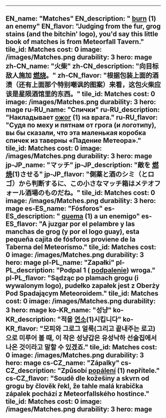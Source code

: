 ---

EN_name: "Matches"
EN_description: " <u>burn</u> (1) an enemy"
EN_flavor: "Judging from the fur, grog stains (and the bitchin' logo), you'd say this little book of matches is  from Meteorfall Tavern."
tile_id: Matches
cost: 0
image: /images/Matches.png
durability: 3
hero: mage
zh-CN_name: "火柴"
zh-CN_description: "向目标敌人施加 <u>燃烧</u>。"
zh-CN_flavor: "根据包装上面的酒渍（还有上面那个特别嘲讽的图案）来看，这包火柴应该是星陨酒馆里的东西。"
tile_id: Matches
cost: 0
image: /images/Matches.png
durability: 3
hero: mage
ru-RU_name: "Спички"
ru-RU_description: "Накладывает  <u>ожог</u> (1) на врага."
ru-RU_flavor: "Судя по меху и пятнам от грога (и логотипу), вы бы сказали, что эта маленькая коробка спичек из таверны «Падение Метеора»."
tile_id: Matches
cost: 0
image: /images/Matches.png
durability: 3
hero: mage
jp-JP_name: "マッチ"
jp-JP_description: "敵を <u>燃焼</u>(1)させる"
jp-JP_flavor: "側薬と酒のシミ（とロゴ）から判断するに、この小さなマッチ箱はメテオフォール酒場のものだね。"
tile_id: Matches
cost: 0
image: /images/Matches.png
durability: 3
hero: mage
es-ES_name: "Fósforos"
es-ES_description: " <u>quema</u> (1) a un enemigo"
es-ES_flavor: "A juzgar por el pelambre y las manchas de grog (y por el logo guay), esta pequeña cajita de fósforos proviene de la Taberna del Meteorismo."
tile_id: Matches
cost: 0
image: /images/Matches.png
durability: 3
hero: mage
pl-PL_name: "Zapałki"
pl-PL_description: "Podpal 1 ( <u>podpalenie</u>) wroga."
pl-PL_flavor: "Sądząc po plamach grogu (i wywalonym logo), pudełko zapałek jest z Oberży Pod Spadającym Meteoroidem."
tile_id: Matches
cost: 0
image: /images/Matches.png
durability: 3
hero: mage
ko-KR_name: "성냥"
ko-KR_description: "적을  <u>연소</u>(1)시킵니다"
ko-KR_flavor: "모피와 그로그 얼룩(그리고 끝내주는 로고)으로 미루어 볼 때, 이 작은 성냥갑은 유성낙하 선술집에서 나온 것이라고 말할 수 있겠죠."
tile_id: Matches
cost: 0
image: /images/Matches.png
durability: 3
hero: mage
cs-CZ_name: "Zápalky"
cs-CZ_description: "Způsobí  <u>popálení</u> (1) nepřítele."
cs-CZ_flavor: "Soudě dle kožešiny a skvrn od grogu by člověk řekl, že tahle malá krabička zápalek pochází z Meteorfallského hostince."
tile_id: Matches
cost: 0
image: /images/Matches.png
durability: 3
hero: mage
---